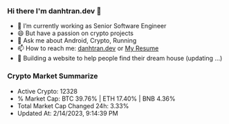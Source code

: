 ### Hi there I'm danhtran.dev 👋

- 🔭 I’m currently working as Senior Software Engineer
- 😄 But have a passion on crypto projects
- 💬 Ask me about Android, Crypto, Running 
- 📫 How to reach me: <a href="https://danhtran.dev" target="_blank">danhtran.dev</a> or <a href="Dan-Resume.pdf" target="_blank">My Resume</a>
- 🌱 Building a website to help people find their dream house (updating ...)

### Crypto Market Summarize
- Active Crypto: 12328
- % Market Cap: BTC 39.76% | ETH 17.40% | BNB 4.36%
- Total Market Cap Changed 24h: 3.33%
- Updated At: 2/14/2023, 9:14:39 PM
